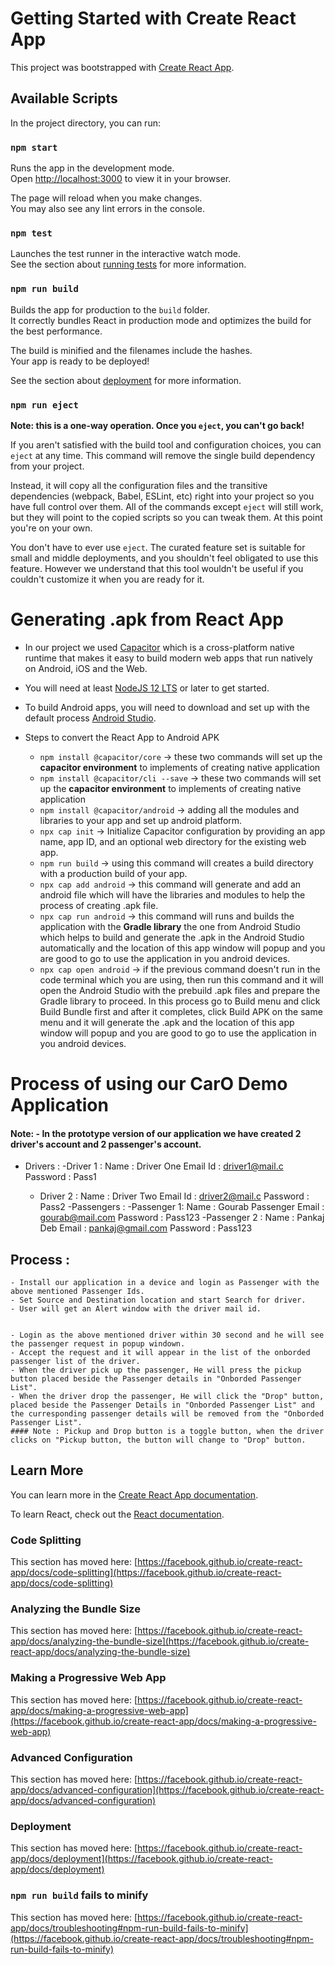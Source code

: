 # Getting Started with Create React App

This project was bootstrapped with [Create React App](https://github.com/facebook/create-react-app).

## Available Scripts

In the project directory, you can run:

### `npm start`

Runs the app in the development mode.\
Open [http://localhost:3000](http://localhost:3000) to view it in your browser.

The page will reload when you make changes.\
You may also see any lint errors in the console.

### `npm test`

Launches the test runner in the interactive watch mode.\
See the section about [running tests](https://facebook.github.io/create-react-app/docs/running-tests) for more information.

### `npm run build`

Builds the app for production to the `build` folder.\
It correctly bundles React in production mode and optimizes the build for the best performance.

The build is minified and the filenames include the hashes.\
Your app is ready to be deployed!

See the section about [deployment](https://facebook.github.io/create-react-app/docs/deployment) for more information.

### `npm run eject`

**Note: this is a one-way operation. Once you `eject`, you can't go back!**



If you aren't satisfied with the build tool and configuration choices, you can `eject` at any time. This command will remove the single build dependency from your project.

Instead, it will copy all the configuration files and the transitive dependencies (webpack, Babel, ESLint, etc) right into your project so you have full control over them. All of the commands except `eject` will still work, but they will point to the copied scripts so you can tweak them. At this point you're on your own.

You don't have to ever use `eject`. The curated feature set is suitable for small and middle deployments, and you shouldn't feel obligated to use this feature. However we understand that this tool wouldn't be useful if you couldn't customize it when you are ready for it.





# Generating .apk from React App

- In our project we used [Capacitor](https://capacitorjs.com/docs/getting-started) which is a cross-platform native runtime that makes it easy to build modern web apps that run natively on Android, iOS and the Web.

- You will need at least [NodeJS 12 LTS](https://nodejs.org/en/) or later to get started.

- To build Android apps, you will need to download and set up with the default process [Android Studio](https://developer.android.com/studio).

- Steps to convert the React App to Android APK
    - `npm install @capacitor/core` -> these two commands will set up the **capacitor environment** to implements of creating native application
    - `npm install @capacitor/cli --save` -> these two commands will set up the **capacitor environment** to implements of creating native application
    - `npm install @capacitor/android` -> adding all the modules and libraries to your app and set up android platform.
    - `npx cap init` -> Initialize Capacitor configuration by providing an app name, app ID, and an optional web directory for the existing web app.
    - `npm run build` -> using this command will creates a build directory with a production build of your app.
    - `npx cap add android` -> this command will generate and add an android file which will have the libraries and modules to help the process of creating .apk file.
    - `npx cap run android` -> this command will runs and builds the application with the **Gradle library** the one from Android Studio which helps to build and generate the .apk in the Android Studio automatically and the location of this app window will popup and you are good to go to use the application in you android devices.
    - `npx cap open android` -> if the previous command doesn't run in the code terminal which you are using, then run this command and it will open the Android Studio with the prebuild .apk files and prepare the Gradle library to proceed. In this process go to Build menu and click Build Bundle first and after it completes, click Build APK on the same menu and it will generate the .apk and the location of this app window will popup and you are good to go to use the application in you android devices.



# Process of using our CarO Demo Application

#### Note: - In the prototype version of our application we have created 2 driver's account and 2 passenger's account.
- Drivers : 
    -Driver 1 : 
        Name : Driver One
        Email Id : driver1@mail.c
        Password : Pass1
    
    - Driver 2 :
        Name : Driver Two
        Email Id : driver2@mail.c
        Password : Pass2
-Passengers :
    -Passenger 1:
        Name : Gourab Passenger
        Email : gourab@mail.com
        Password : Pass123
    -Passenger 2 :
        Name : Pankaj Deb
        Email : pankaj@gmail.com
        Password : Pass123
        
## Process : 
    - Install our application in a device and login as Passenger with the above mentioned Passenger Ids.
    - Set Source and Destination location and start Search for driver.
    - User will get an Alert window with the driver mail id.
    
    
    - Login as the above mentioned driver within 30 second and he will see the passenger request in popup windown. 
    - Accept the request and it will appear in the list of the onborded passenger list of the driver.
    - When the driver pick up the passenger, He will press the pickup button placed beside the Passenger details in "Onborded Passenger List".
    - When the driver drop the passenger, He will click the "Drop" button, placed beside the Passenger Details in "Onborded Passenger List" and the curresponding passenger details will be removed from the "Onborded Passenger List".
    #### Note : Pickup and Drop button is a toggle button, when the driver clicks on "Pickup button, the button will change to "Drop" button.
    
        
        


## Learn More

You can learn more in the [Create React App documentation](https://facebook.github.io/create-react-app/docs/getting-started).

To learn React, check out the [React documentation](https://reactjs.org/).

### Code Splitting

This section has moved here: [https://facebook.github.io/create-react-app/docs/code-splitting](https://facebook.github.io/create-react-app/docs/code-splitting)

### Analyzing the Bundle Size

This section has moved here: [https://facebook.github.io/create-react-app/docs/analyzing-the-bundle-size](https://facebook.github.io/create-react-app/docs/analyzing-the-bundle-size)

### Making a Progressive Web App

This section has moved here: [https://facebook.github.io/create-react-app/docs/making-a-progressive-web-app](https://facebook.github.io/create-react-app/docs/making-a-progressive-web-app)

### Advanced Configuration

This section has moved here: [https://facebook.github.io/create-react-app/docs/advanced-configuration](https://facebook.github.io/create-react-app/docs/advanced-configuration)

### Deployment

This section has moved here: [https://facebook.github.io/create-react-app/docs/deployment](https://facebook.github.io/create-react-app/docs/deployment)

### `npm run build` fails to minify

This section has moved here: [https://facebook.github.io/create-react-app/docs/troubleshooting#npm-run-build-fails-to-minify](https://facebook.github.io/create-react-app/docs/troubleshooting#npm-run-build-fails-to-minify)

